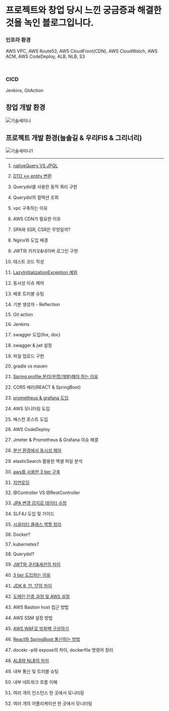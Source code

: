 # 프로젝트와 창업 당시 느낀 궁금증과 해결한 것을 녹인 블로그입니다.

### 인프라 환경

AWS VPC, AWS Route53, AWS CloudFront(CDN), AWS CloudWatch, AWS ACM, AWS CodeDeploy, ALB, NLB, S3

<br>

### CICD

Jenkins, GitAction

## 창업 개발 환경

![기술세미나](https://github.com/greeneryjin/Engineering-Blog/assets/87289562/c22da220-21ed-4e01-89be-6f35c3fb41ce)

## 프로젝트 개발 환경(늘솔길 & 우리FIS & 그리너리)

![기술세미나1](https://github.com/greeneryjin/Concurrency_issue/assets/87289562/004400a6-868d-4365-8b11-35fad4dc6935)

----

1. [nativeQuery VS JPQL](https://github.com/greeneryjin/-/blob/main/nativeQuery%20VS%20JPQL.md)

2. [DTO <-> entity 변환](https://github.com/greeneryjin/Engineering-Blog/blob/main/DTO%20%3C-%3E%20entity%20%EB%B3%80%ED%99%98.md)

3. Querydsl를 사용한 동적 쿼리 구현

4. Querydsl의 컬렉션 조회

5. vpc 구축하는 이유

6. AWS CDN가 필요한 이유

7. SPA와 SSR, CSR은 무엇일까?

8. Nginx와 도입 배경

9. JWT와 카카오&네이버 로그인 구현

10. 테스트 코드 작성

11. [LazyInitializationException 예외](https://github.com/greeneryjin/Engineering-Blog/tree/main)

12. 동시성 이슈 제어

13. 배포 트러블 슈팅

14. 기본 생성자 - Reflection

15. Git action

16. Jenkins

17. swagger 도입(fox, doc)

18. swagger & jwt 설정

19. 파일 업로드 구현

20. gradle vs maven

21. [Spring profile 분리(운영/개발)해야 하는 이유](https://github.com/greeneryjin/Engineering-Blog/blob/main/Spring%20profile%20%EB%B6%84%EB%A6%AC.md)

22. CORS 에러(REACT & SpringBoot)

23. [prometheus & grafana 도입](https://github.com/greeneryjin/Engineering-Blog/blob/main/prometheus%20%26%20grafana%20%EB%8F%84%EC%9E%85.md)

24. AWS 모니터링 도입

25. 배스천 호스트 도입

26. AWS CodeDeploy

27. Jmeter & Prometheus & Grafana 이슈 해결

28. [분산 환경에서 동시성 제어](https://github.com/greeneryjin/Concurrency_issue)

29. elasticSearch 활용한 엑셀 파일 분석

30. [aws를 사용한 3 tier 구축]()

31. [지연로딩]()

32. @Controller VS @RestController

33. [JPA 변경 감지로 데이터 수정](https://github.com/greeneryjin/Engineering-Blog/blob/main/JPA%20%EB%B3%80%EA%B2%BD%20%EA%B0%90%EC%A7%80%EB%A1%9C%20%EB%8D%B0%EC%9D%B4%ED%84%B0%20%EC%88%98%EC%A0%95.MD)

34. SLF4J 도입 및 가이드

35. [시큐리티 클래스 역할 정리](https://github.com/greeneryjin/Engineering-Blog/blob/main/%EC%8B%9C%ED%81%90%EB%A6%AC%ED%8B%B0%20%ED%81%B4%EB%9E%98%EC%8A%A4%20%EC%97%AD%ED%95%A0%20%EC%A0%95%EB%A6%AC.md)

36. Docker?

37. kubernetes?

38. Querydsl?

39. [JWT와 쿠키&세션의 차이](https://github.com/greeneryjin/Engineering-Blog/blob/main/JWT%EC%99%80%20%EC%BF%A0%ED%82%A4%26%EC%84%B8%EC%85%98%EC%9D%98%20%EC%B0%A8%EC%9D%B4.MD)

40. [3 tier 도입하는 이유](https://github.com/greeneryjin/Engineering-Blog/blob/main/3%20tier%20%EB%8F%84%EC%9E%85%ED%95%98%EB%8A%94%20%EC%9D%B4%EC%9C%A0.md)

41. [JDK 8, 11, 17의 차이](https://github.com/greeneryjin/Engineering-Blog/blob/main/JDK%208%2C%2011%2C%2017%EC%9D%98%20%EC%B0%A8%EC%9D%B4.MD)

41. [도메인 인증 과정 및 AWS 설정](https://github.com/greeneryjin/Engineering-Blog/blob/main/%EB%8F%84%EB%A9%94%EC%9D%B8%20%EC%9D%B8%EC%A6%9D%20%EA%B3%BC%EC%A0%95%20%EB%B0%8F%20AWS%20%EC%84%A4%EC%A0%95.MD)

42. AWS Bastion host 접근 방법

43. AWS SSM 설정 방법

44. [AWS WAF로 방화벽 구성하기](https://github.com/greeneryjin/Engineering-Blog/blob/main/AWS%20WAF%EB%A1%9C%20%EB%B0%A9%ED%99%94%EB%B2%BD%20%EA%B5%AC%EC%84%B1%ED%95%98%EA%B8%B0.MD)

45. [React와 SpringBoot 통신하는 방법]()

46. docekr -p와 expose의 차이, dockerfile 명령어 정리

47. [ALB와 NLB의 차이]()

48. 내부 통신 및 트러블 슈팅

49. 내부 네트워크 흐름 이해

50. 여러 개의 인스턴스 한 곳에서 모니터링

51. 여러 개의 어플리케이션 한 곳에서 모니터링 
